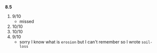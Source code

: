 **8.5**

1. 9/10
   - missed
2. 10/10
3. 10/10
4. 9/10
   - sorry I know what is `erosion` but I can't remember so I wrote `soil-loss`
